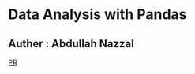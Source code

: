 # Data Analysis with Pandas

## Auther : Abdullah Nazzal

[PR](https://github.com/abdullahnazzal/vg-stats/pull/1)
